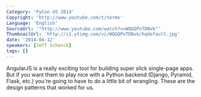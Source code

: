 ```yaml
---
Category: 'PyCon US 2014'
Copyright: 'http://www.youtube.com/t/terms'
Language: 'English'
SourceUrl: '"http://www.youtube.com/watch?v=WQGQPnTDNvk"'
ThumbnailUrl: 'http://i1.ytimg.com/vi/WQGQPnTDNvk/hqdefault.jpg'
date: '2014-04-12'
speakers: [Jeff Schenck]
tags: []
---
```

AngularJS is a really exciting tool for building super slick single-page apps. But if you want them to play nice with a Python backend (Django, Pyramid, Flask, etc.) you're going to have to do a little bit of wrangling. These are the design patterns that worked for us.